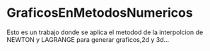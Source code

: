 # GraficosEnMetodosNumericos
Esto es un trabajo donde se aplica el metodod de la interpolcion de NEWTON y LAGRANGE para generar graficos,2d y 3d...
